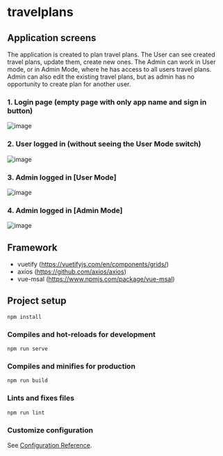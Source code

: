  # travelplans
 
 ## Application screens
 The application is created to plan travel plans. The User can see created travel plans, update them, create new ones. The Admin can work in User mode, or in Admin Mode, where he has access to all users travel plans.
 Admin can also edit the existing travel plans, but as admin has no opportunity to create plan for another user.
 
 ### 1. Login page (empty page with only app name and sign in button)
 ![image](https://user-images.githubusercontent.com/23438950/90578202-fe9f9e00-e1c2-11ea-970e-54bc4e1880c7.png)

 ### 2. User logged in (without seeing the User Mode switch)
 ![image](https://user-images.githubusercontent.com/23438950/90578789-74f0d000-e1c4-11ea-9bda-a364bbb33850.png)
 
 ### 3. Admin logged in [User Mode]
 ![image](https://user-images.githubusercontent.com/23438950/90578558-ea0fd580-e1c3-11ea-9eac-45815391d89f.png)
 
 ### 4. Admin logged in [Admin Mode]
 ![image](https://user-images.githubusercontent.com/23438950/90578719-4ffc5d00-e1c4-11ea-8ded-0e80f34e324a.png)

## Framework
 - vuetify (https://vuetifyjs.com/en/components/grids/)
 - axios (https://github.com/axios/axios)
 - vue-msal (https://www.npmjs.com/package/vue-msal) 

## Project setup
```
npm install
```

### Compiles and hot-reloads for development
```
npm run serve
```

### Compiles and minifies for production
```
npm run build
```

### Lints and fixes files
```
npm run lint
```

### Customize configuration
See [Configuration Reference](https://cli.vuejs.org/config/).
